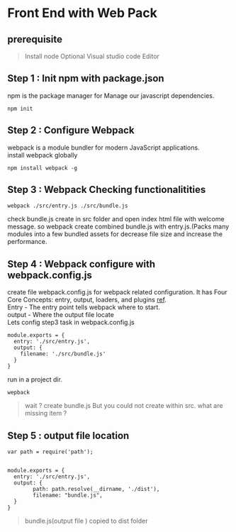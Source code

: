 # Front End with Web Pack
## prerequisite
>Install node 
>Optional Visual studio code Editor

## Step 1 : Init npm with package.json 
npm is the package manager for Manage our javascript dependencies.<br />
```
npm init 
```

## Step 2 : Configure Webpack
webpack is a module bundler for modern JavaScript applications. <br />
install webpack globally
```
npm install webpack -g
```

## Step 3 : Webpack Checking functionalitities

```
webpack ./src/entry.js ./src/bundle.js
```

check bundle.js create in src folder and open index html file with welcome message. so webpack create combined bundle.js with entry.js.(Packs many modules into a few bundled assets for decrease file size and increase the performance. 

## Step 4 : Webpack configure with webpack.config.js

create file webpack.config.js for webpack related configuration. It has Four Core Concepts: entry, output, loaders, and plugins [ref](https://webpack.js.org/concepts/).<br />
Entry - The entry point tells webpack where to start.<br />
output - Where the output file locate<br />
Lets config step3 task in webpack.config.js<br />
```
module.exports = {
  entry: './src/entry.js',
  output: {
    filename: './src/bundle.js'
  }
}
```

run in a project dir.
```
wepback
```

> wait ? create bundle.js But you could not create within src. what are missing item ? 

## Step 5 : output file location

```
var path = require('path');


module.exports = {
  entry: './src/entry.js',
  output: {
        path: path.resolve(__dirname, './dist'),
        filename: "bundle.js",
  }
}
```

>bundle.js(output file ) copied to dist folder